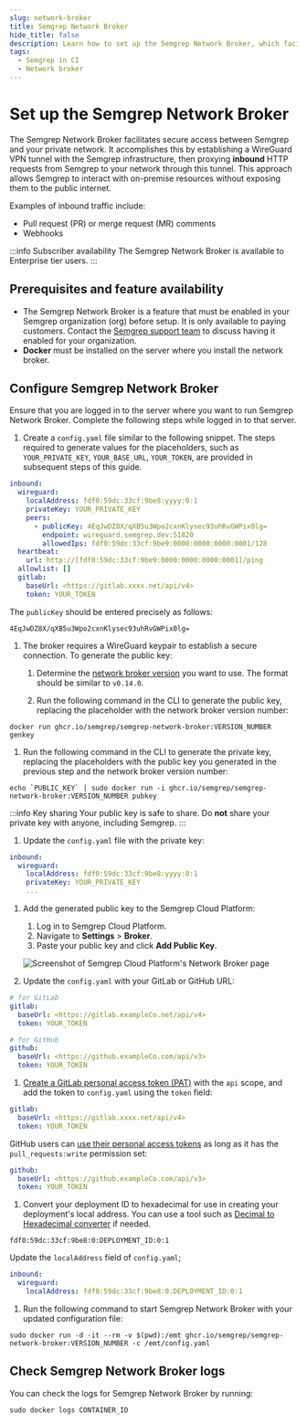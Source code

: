 ```yaml
---
slug: network-broker
title: Semgrep Network Broker
hide_title: false
description: Learn how to set up the Semgrep Network Broker, which facilitates secure access between Semgrep and your private network.
tags:
  - Semgrep in CI
  - Network broker
---
```


# Set up the Semgrep Network Broker

The Semgrep Network Broker facilitates secure access between Semgrep and your private network. It accomplishes this by establishing a WireGuard VPN tunnel with the Semgrep infrastructure, then proxying **inbound** HTTP requests from Semgrep to your network through this tunnel. This approach allows Semgrep to interact with on-premise resources without exposing them to the public internet.

Examples of inbound traffic include:

- Pull request (PR) or merge request (MR) comments
- Webhooks

:::info Subscriber availability
The Semgrep Network Broker is available to Enterprise tier users.
:::

## Prerequisites and feature availability

- The Semgrep Network Broker is a feature that must be enabled in your Semgrep organization (org) before setup. It is only available to paying customers. Contact the [Semgrep support team](/docs/support) to discuss having it enabled for your organization.
- **Docker** must be installed on the server where you install the network broker.

## Configure Semgrep Network Broker

Ensure that you are logged in to the server where you want to run Semgrep Network Broker. Complete the following steps while logged in to that server.

1. Create a `config.yaml` file similar to the following snippet. The steps required to generate values for the placeholders, such as `YOUR_PRIVATE_KEY`, `YOUR_BASE_URL`, `YOUR_TOKEN`, are provided in subsequent steps of this guide.

  ```yaml
  inbound:
    wireguard:
      localAddress: fdf0:59dc:33cf:9be8:yyyy:0:1
      privateKey: YOUR_PRIVATE_KEY
      peers:
        - publicKey: 4EqJwDZ8X/qXB5u3Wpo2cxnKlysec93uhRvGWPix0lg=
          endpoint: wireguard.semgrep.dev:51820
          allowedIps: fdf0:59dc:33cf:9be9:0000:0000:0000:0001/128
    heartbeat:
      url: http://[fdf0:59dc:33cf:9be9:0000:0000:0000:0001]/ping
    allowlist: []
    gitlab:
      baseUrl: <https://gitlab.xxxx.net/api/v4>
      token: YOUR_TOKEN
  ```

  The `publicKey` should be entered precisely as follows:

  ```console
  4EqJwDZ8X/qXB5u3Wpo2cxnKlysec93uhRvGWPix0lg=
  ```

1. The broker requires a WireGuard keypair to establish a secure connection. To generate the public key:

   1. Determine the [network broker version](https://github.com/semgrep/semgrep-network-broker/pkgs/container/semgrep-network-broker) you want to use. The format should be similar to `v0.14.0`.

   1. Run the following command in the CLI to generate the public key, replacing the placeholder with the network broker version number:
  <pre class="language-console"><code>docker run ghcr.io/semgrep/semgrep-network-broker:<span className="placeholder">VERSION_NUMBER</span> genkey</code></pre>

1. Run the following command in the CLI to generate the private key, replacing the placeholders with the public key you generated in the previous step and the network broker version number:

  <pre class="language-console"><code>echo `<span className="placeholder">PUBLIC_KEY</span>` | sudo docker run -i ghcr.io/semgrep/semgrep-network-broker:<span className="placeholder">VERSION_NUMBER</span> pubkey</code></pre>

  :::info Key sharing 
  Your public key is safe to share. Do **not** share your private key with anyone, including Semgrep.
  :::

1. Update the `config.yaml` file with the private key:

  ```yaml
  inbound:
    wireguard:
      localAddress: fdf0:59dc:33cf:9be8:yyyy:0:1
      privateKey: YOUR_PRIVATE_KEY
      ...
  ```

1. Add the generated public key to the Semgrep Cloud Platform:

   1. Log in to Semgrep Cloud Platform.
   2. Navigate to **Settings** > **Broker**.
   3. Paste your public key and click **Add Public Key**.

   ![Screenshot of Semgrep Cloud Platform's Network Broker page](/img/scp-broker.png#md-width)

2. Update the `config.yaml` with your GitLab or GitHub URL:

  ```yaml
  # for GitLab 
  gitlab:
    baseUrl: <https://gitlab.exampleCo.net/api/v4>
    token: YOUR_TOKEN

  # for GitHub 
  github:
    baseUrl: <https://github.exampleCo.com/api/v3>
    token: YOUR_TOKEN
  ```

1. [Create a GitLab personal access token (PAT)](https://docs.gitlab.com/ee/user/profile/personal_access_tokens.html#create-a-personal-access-token) with the `api` scope, and add the token to `config.yaml` using the `token` field:

  ```yaml
  gitlab:
    baseUrl: <https://gitlab.xxxx.net/api/v4>
    token: YOUR_TOKEN
  ```

  GitHub users can [use their personal access tokens](https://docs.github.com/en/authentication/keeping-your-account-and-data-secure/managing-your-personal-access-tokens) as long as it has the `pull_requests:write` permission set:

  ```yaml
  github:
    baseUrl: <https://github.exampleCo.com/api/v3>
    token: YOUR_TOKEN
  ```

1. Convert your deployment ID to hexadecimal for use in creating your deployment's local address. You can use a tool such as [Decimal to Hexadecimal converter](https://www.rapidtables.com/convert/number/decimal-to-hex.html) if needed.

  <pre class="language-console"><code>fdf0:59dc:33cf:9be8:0:<span className="placeholder">DEPLOYMENT_ID</span>:0:1</code></pre>
 
  Update the `localAddress` field of `config.yaml`; 

  ```yaml
  inbound:
    wireguard:
      localAddress: fdf0:59dc:33cf:9be8:0:DEPLOYMENT_ID:0:1
  ```

1. Run the following command to start Semgrep Network Broker with your updated configuration file:

  <pre class="language-console"><code>sudo docker run -d -it --rm -v $(pwd):/emt ghcr.io/semgrep/semgrep-network-broker:<span className="placeholder">VERSION_NUMBER</span> -c /emt/config.yaml</code></pre>

## Check Semgrep Network Broker logs

You can check the logs for Semgrep Network Broker by running:

<pre class="language-console"><code>sudo docker logs <span className="placeholder">CONTAINER_ID</span></code></pre>
